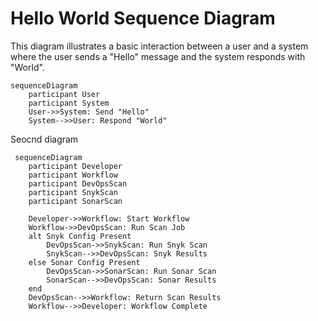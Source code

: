 # Hello World Sequence Diagram

This diagram illustrates a basic interaction between a user and a system where the user sends a "Hello" message and the system responds with "World".

```mermaid
sequenceDiagram
    participant User
    participant System
    User->>System: Send "Hello"
    System-->>User: Respond "World"
```
Seocnd diagram
```mermaid
 sequenceDiagram
    participant Developer
    participant Workflow
    participant DevOpsScan
    participant SnykScan
    participant SonarScan

    Developer->>Workflow: Start Workflow
    Workflow->>DevOpsScan: Run Scan Job
    alt Snyk Config Present
        DevOpsScan->>SnykScan: Run Snyk Scan
        SnykScan-->>DevOpsScan: Snyk Results
    else Sonar Config Present
        DevOpsScan->>SonarScan: Run Sonar Scan
        SonarScan-->>DevOpsScan: Sonar Results
    end
    DevOpsScan-->>Workflow: Return Scan Results
    Workflow-->>Developer: Workflow Complete 
```
